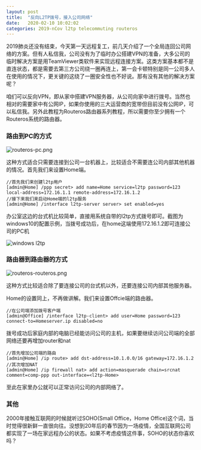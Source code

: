 ```yaml
---
layout: post
title:  "反向L2TP拨号，接入公司网络"
date:   2020-02-10 10:02:02
categories: 2019-nCov l2tp telecommuting routeros
---
```


2019肺炎还没有结束，今天第一天远程复工，前几天介绍了一个全局连回公司网络的方案。但有人私信我，公司没有为了临时办公搭建VPN的准备，大多公司的临时解决方案是用TeamViewer类软件来实现远程连接方案。这类方案基本都不是直连状态，都是需要去第三方公司绕一圈再连上，第一会卡顿特别是同一公司多人在使用的情况下，更关键的这绕了一圈安全性也不好说。那有没有其他的解决方案呢？

咱们可以反向VPN，即从家中搭建VPN服务器，从公司向家中进行拨号。当然也相对的需要家中有公网IP，如果你使用的三大运营商的宽带但目前没有公网IP，可以私信我。另外此教程为Routeros路由器系列教程，所以需要你至少拥有一个Routeros系统的路由器。

### 路由到PC的方式

![routeros-pc.png](//blog.guohai.org/doc-pic/2020-02/routeros-pc.png)

这种方式适合只需要连接到公司一台机器上，比较适合不需要连公司内部其他机器的情况。首先我们来设置Home端。

~~~ shell
//首先我们来创建l2tp用户
[admin@Home] /ppp secret> add name=Home service=l2tp password=123
local-address=172.16.1.1 remote-address=172.16.1.2
//接下来我们来启动Home端的l2tp服务
[admin@Home] /interface l2tp-server server> set enabled=yes
~~~

办公室这边的台式机比较简单，直接用系统自带的l2tp方式拨号即可。截图为windows10的配置示例，当拨号成功后，在home这端使用172.16.1.2即可连接公司的PC机

![windows l2tp](//blog.guohai.org/doc-pic/2020-02/WX20200210-233029.png)

### 路由器到路由器的方式

![routeros-routeros.png](//blog.guohai.org/doc-pic/2020-02/routeros-routeros.png)

这种方式比较适合除了要连接公司的台式机以外，还要连接公司内部其他服务器。

Home的设置同上，不再做讲解。我们来设置Offcie端的路由器。

~~~ shell
//在公司端添加拨号客户端
[admin@Office] /interface l2tp-client> add user=Home password=123 connect-to=Homeserver.ip disabled=no
~~~

拨号成功后家庭内部的电脑已经能访问公司的主机，如果要继续访问公司端的全部网络还要再增加router和nat

~~~ shell
//首先增加公司端的路由
[admin@Home] /ip route> add dst-address=10.1.0.0/16 gateway=172.16.1.2
//其次增加NAT
[admin@Home] /ip firewall nat> add action=masquerade chain=srcnat comment=comp-ppp out-interface=<l2tp-Home>
~~~

至此在家里办公就可以正常访问公司的内部网络了。

### 其他

2000年接触互联网的时候就听过SOHO(Small Office，Home Office)这个词，当时觉得很新鲜一直很向往。没想到20年后的春节因为一场疫情，全国互联网公司都实现了一场在家远程办公的状态。如果不考虑疫情这件事，SOHO的状态你喜欢吗？